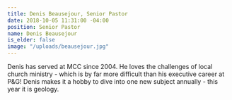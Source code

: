 ```yaml
---
title: Denis Beausejour, Senior Pastor
date: 2018-10-05 11:31:00 -04:00
position: Senior Pastor
name: Denis Beausejour
is_elder: false
image: "/uploads/beausejour.jpg"
---
```


Denis has served at MCC since 2004. He loves the challenges of local church ministry - which is by far more difficult than his executive career at P&G! Denis makes it a hobby to dive into one new subject annually - this year it is geology.
